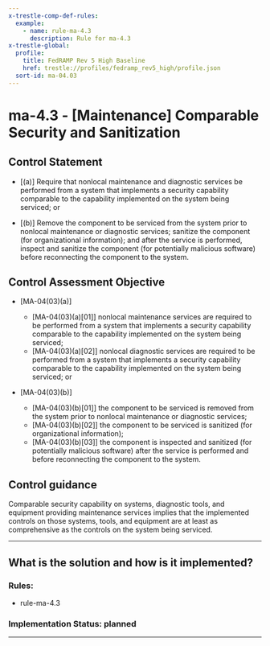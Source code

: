 ```yaml
---
x-trestle-comp-def-rules:
  example:
    - name: rule-ma-4.3
      description: Rule for ma-4.3
x-trestle-global:
  profile:
    title: FedRAMP Rev 5 High Baseline
    href: trestle://profiles/fedramp_rev5_high/profile.json
  sort-id: ma-04.03
---
```


# ma-4.3 - \[Maintenance\] Comparable Security and Sanitization

## Control Statement

- \[(a)\] Require that nonlocal maintenance and diagnostic services be performed from a system that implements a security capability comparable to the capability implemented on the system being serviced; or

- \[(b)\] Remove the component to be serviced from the system prior to nonlocal maintenance or diagnostic services; sanitize the component (for organizational information); and after the service is performed, inspect and sanitize the component (for potentially malicious software) before reconnecting the component to the system.

## Control Assessment Objective

- \[MA-04(03)(a)\]

  - \[MA-04(03)(a)[01]\] nonlocal maintenance services are required to be performed from a system that implements a security capability comparable to the capability implemented on the system being serviced;
  - \[MA-04(03)(a)[02]\] nonlocal diagnostic services are required to be performed from a system that implements a security capability comparable to the capability implemented on the system being serviced; or

- \[MA-04(03)(b)\]

  - \[MA-04(03)(b)[01]\] the component to be serviced is removed from the system prior to nonlocal maintenance or diagnostic services;
  - \[MA-04(03)(b)[02]\] the component to be serviced is sanitized (for organizational information);
  - \[MA-04(03)(b)[03]\] the component is inspected and sanitized (for potentially malicious software) after the service is performed and before reconnecting the component to the system.

## Control guidance

Comparable security capability on systems, diagnostic tools, and equipment providing maintenance services implies that the implemented controls on those systems, tools, and equipment are at least as comprehensive as the controls on the system being serviced.

______________________________________________________________________

## What is the solution and how is it implemented?

<!-- For implementation status enter one of: implemented, partial, planned, alternative, not-applicable -->

<!-- Note that the list of rules under ### Rules: is read-only and changes will not be captured after assembly to JSON -->

<!-- Add control implementation description here for control: ma-4.3 -->

### Rules:

  - rule-ma-4.3

### Implementation Status: planned

______________________________________________________________________
